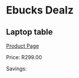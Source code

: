 
# Ebucks Dealz
## Laptop table
[Product Page](https://www.ebucks.com/web/shop/productSelected.do?prodId=1129472704&catId=714948688)

Price: R299.00

Savings: 


	
